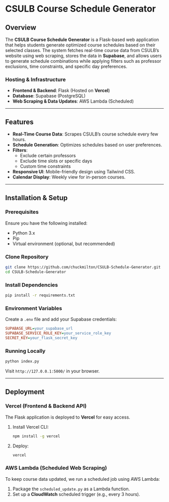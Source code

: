 # CSULB Course Schedule Generator

## Overview
The **CSULB Course Schedule Generator** is a Flask-based web application that helps students generate optimized course schedules based on their selected classes. The system fetches real-time course data from CSULB’s website using web scraping, stores the data in **Supabase**, and allows users to generate schedule combinations while applying filters such as professor exclusions, time constraints, and specific day preferences.

### Hosting & Infrastructure
- **Frontend & Backend**: Flask (Hosted on **Vercel**)
- **Database**: Supabase (PostgreSQL)
- **Web Scraping & Data Updates**: AWS Lambda (Scheduled)

---
## Features
- **Real-Time Course Data**: Scrapes CSULB’s course schedule every few hours.
- **Schedule Generation**: Optimizes schedules based on user preferences.
- **Filters**:
  - Exclude certain professors
  - Exclude time slots or specific days
  - Custom time constraints
- **Responsive UI**: Mobile-friendly design using Tailwind CSS.
- **Calendar Display**: Weekly view for in-person courses.

---
## Installation & Setup
### Prerequisites
Ensure you have the following installed:
- Python 3.x
- Pip
- Virtual environment (optional, but recommended)

### Clone Repository
```bash
git clone https://github.com/chuckmilton/CSULB-Schedule-Generator.git
cd CSULB-Schedule-Generator
```

### Install Dependencies
```bash
pip install -r requirements.txt
```

### Environment Variables
Create a `.env` file and add your Supabase credentials:
```ini
SUPABASE_URL=your_supabase_url
SUPABASE_SERVICE_ROLE_KEY=your_service_role_key
SECRET_KEY=your_flask_secret_key
```

### Running Locally
```bash
python index.py
```

Visit `http://127.0.0.1:5000/` in your browser.

---
## Deployment
### Vercel (Frontend & Backend API)
The Flask application is deployed to **Vercel** for easy access.

1. Install Vercel CLI:
   ```bash
   npm install -g vercel
   ```
2. Deploy:
   ```bash
   vercel
   ```

### AWS Lambda (Scheduled Web Scraping)
To keep course data updated, we run a scheduled job using AWS Lambda:
1. Package the `scheduled_update.py` as a Lambda function.
2. Set up a **CloudWatch** scheduled trigger (e.g., every 3 hours).
